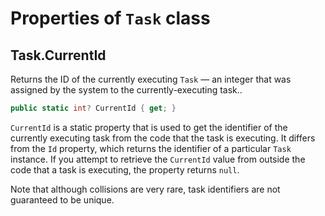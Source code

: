 # Properties of `Task` class

## Task.CurrentId

Returns the ID of the currently executing `Task` — an integer that was assigned by the system to the currently-executing task..

```csharp
public static int? CurrentId { get; }
```

`CurrentId` is a static property that is used to get the identifier of the currently executing task from the code that the task is executing. It differs from the `Id` property, which returns the identifier of a particular `Task` instance. If you attempt to retrieve the `CurrentId` value from outside the code that a task is executing, the property returns `null`.

Note that although collisions are very rare, task identifiers are not guaranteed to be unique.
